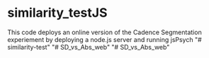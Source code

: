 # similarity_testJS
This code deploys an online version of the Cadence Segmentation experiement by deploying a node.js server and running jsPsych
"# similarity-test" 
"# SD_vs_Abs_web" 
"# SD_vs_Abs_web" 
